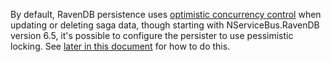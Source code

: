By default, RavenDB persistence uses [optimistic concurrency control](https://en.wikipedia.org/wiki/Optimistic_concurrency_control) when updating or deleting saga data, though starting with NServiceBus.RavenDB version 6.5, it's possible to configure the persister to use pessimistic locking.
See [later in this document](saga-concurrency.md#sagas-concurrency-control) for how to do this.
